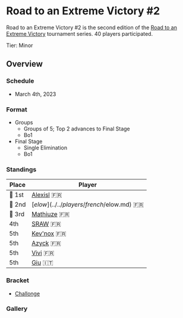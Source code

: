 # Road to an Extreme Victory #2

Road to an Extreme Victory #2 is the second edition of the [Road to an Extreme Victory](rtaxvmain.md) tournament series.
40 players participated.

Tier: Minor

## Overview

### Schedule
- March 4th, 2023

### Format
- Groups
  - Groups of 5; Top 2 advances to Final Stage
  - Bo1
- Final Stage
  - Single Elimination
  - Bo1

### Standings

|Place|Player|
|-|-|
|:1st_place_medal: 1st|[Alexisl](../../players/french/alexisl.md) :fr:|
|:2nd_place_medal: 2nd|[$elow](../../players/french/$elow.md) :fr:|
|:3rd_place_medal: 3rd|[Mathiuze](../../players/french/mathiuze.md) :fr:|
|4th|[SRAW](../../players/french/sraw.md) :fr:|
|5th|[Kev'nox](../../players/french/kevnox.md) :fr:|
|5th|[Azyck](../../players/french/azyck.md) :fr:|
|5th|[Vivi](../../players/french/vivi.md) :fr:|
|5th|[Giu](../../players/italian/giu.md) :it:|

### Bracket
- [Challonge](https://challonge.com/rtaxv2)

### Gallery
